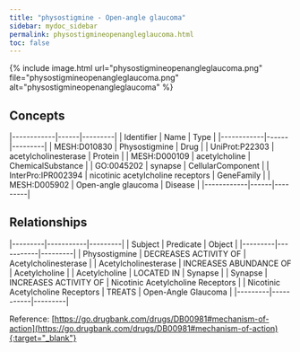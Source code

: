 ```yaml
---
title: "physostigmine - Open-angle glaucoma"
sidebar: mydoc_sidebar
permalink: physostigmineopenangleglaucoma.html
toc: false 
---
```


{% include image.html url="physostigmineopenangleglaucoma.png" file="physostigmineopenangleglaucoma.png" alt="physostigmineopenangleglaucoma" %}

## Concepts

|------------|------|---------|
| Identifier | Name | Type    |
|------------|------|---------|
| MESH:D010830 | Physostigmine | Drug |
| UniProt:P22303 | acetylcholinesterase | Protein |
| MESH:D000109 | acetylcholine | ChemicalSubstance |
| GO:0045202 | synapse | CellularComponent |
| InterPro:IPR002394 | nicotinic acetylcholine receptors | GeneFamily |
| MESH:D005902 | Open-angle glaucoma | Disease |
|------------|------|---------|

## Relationships

|---------|-----------|---------|
| Subject | Predicate | Object  |
|---------|-----------|---------|
| Physostigmine | DECREASES ACTIVITY OF | Acetylcholinesterase |
| Acetylcholinesterase | INCREASES ABUNDANCE OF | Acetylcholine |
| Acetylcholine | LOCATED IN | Synapse |
| Synapse | INCREASES ACTIVITY OF | Nicotinic Acetylcholine Receptors |
| Nicotinic Acetylcholine Receptors | TREATS | Open-Angle Glaucoma |
|---------|-----------|---------|

Reference: [https://go.drugbank.com/drugs/DB00981#mechanism-of-action](https://go.drugbank.com/drugs/DB00981#mechanism-of-action){:target="_blank"}